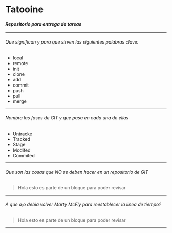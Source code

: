 # Tatooine
#### *Repositorio para entrega de tareas*
---
###### Que significan y para que sirven las siguientes palabras clave:

* local
* remote
* init
* clone
* add
* commit
* push
* pull
* merge
---
###### Nombra las fases de GIT y que pasa en cada una de ellas

+ Untracke
+ Tracked
+ Stage
+ Modifed
+ Commited

---

###### Que son las cosas que NO se deben hacer en un repositorio de GIT

> Hola esto es parte de un bloque para poder revisar

---
###### A que a;o debia volver Marty McFly para reestablecer la linea de tiempo?

> Hola esto es parte de un bloque para poder revisar

---
